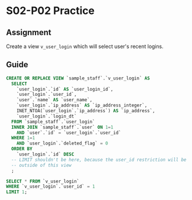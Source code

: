 # S02-P02 Practice

## Assignment

Create a view `v_user_login` which will select user's recent logins.

## Guide

```sql
CREATE OR REPLACE VIEW `sample_staff`.`v_user_login` AS
  SELECT
    `user_login`.`id` AS `user_login_id`,
    `user_login`.`user_id`,
    `user`.`name` AS `user_name`,
    `user_login`.`ip_address` AS `ip_address_integer`,
    INET_NTOA(`user_login`.`ip_address`) AS `ip_address`,
    `user_login`.`login_dt`
  FROM `sample_staff`.`user_login`
  INNER JOIN `sample_staff`.`user` ON 1=1
    AND `user`.`id` = `user_login`.`user_id`
  WHERE 1=1
    AND `user_login`.`deleted_flag` = 0
  ORDER BY
    `user_login`.`id` DESC
  -- LIMIT shouldn't be here, because the user_id restriction will be
  -- outside of this view
  ;
```

```sql
SELECT * FROM `v_user_login`
WHERE `v_user_login`.`user_id` = 1
LIMIT 1;
```
